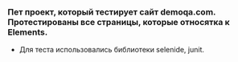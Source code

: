 ### Пет проект, который тестирует сайт demoqa.com. Протестированы все страницы, которые относятка к Elements. 

* Для теста использовались библиотеки selenide, junit.
